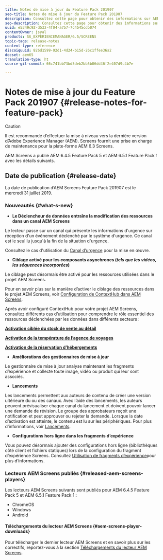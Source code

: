 ```yaml
---
title: Notes de mise à jour du Feature Pack 201907
seo-title: Notes de mise à jour du Feature Pack 201907
description: Consultez cette page pour obtenir des informations sur AEM Screens Feature Pack 201907, publié le mercredi 31 juillet 2019.
seo-description: Consultez cette page pour obtenir des informations sur AEM Screens Feature Pack 201907, publié le mercredi 31 juillet 2019.
uuid: e5349c92-d532-4f04-a757-7c4545cdb074
contentOwner: jsyal
products: SG_EXPERIENCEMANAGER/6.5/SCREENS
topic-tags: release-notes
content-type: reference
discoiquuid: 826d1599-02d1-4d24-b15d-26c1ffee36a2
docset: aem65
translation-type: ht
source-git-commit: 66c741bb73bd5deb2bb5b06dd46f2e407d9c4b7e

---
```



# Notes de mise à jour du Feature Pack 201907 {#release-notes-for-feature-pack}

>[!CAUTION]
>
>Il est recommandé d’effectuer la mise à niveau vers la dernière version d’Adobe Experience Manager (AEM). Screens fournit une prise en charge de maintenance pour la plate-forme AEM 6.3 Screens.

AEM Screens a publié AEM 6.4.5 Feature Pack 5 et AEM 6.5.1 Feature Pack 1 avec les détails suivants.

## Date de publication {#release-date}

La date de publication d’AEM Screens Feature Pack 201907 est le mercredi 31 juillet 2019.

### Nouveautés {#what-s-new}

* **Le Déclencheur de données entraîne la modification des ressources dans un canal AEM Screens**

Le lecteur passe sur un canal qui présente les informations d'urgence sur réception d'un événement déclenché par le système d'urgence. Ce canal est le seul lu jusqu'à la fin de la situation d'urgence.

Consultez le cas d'utilisation du [Canal d’urgence](emergency-channel.md) pour la mise en œuvre.

* **Ciblage activé pour les composants asynchrones (*tels que les vidéos, les séquences incorporées*)**

Le ciblage peut désormais être activé pour les ressources utilisées dans le projet AEM Screens.

Pour en savoir plus sur la manière d’activer le ciblage des ressources dans le projet AEM Screens, voir [Configuration de ContextHub dans AEM Screens](configuring-context-hub.md).

Après avoir configuré ContextHub pour votre projet AEM Screens, consultez différents cas d’utilisation pour comprendre le rôle essentiel des ressources déclenchées par les données dans différents secteurs :

**[Activation ciblée du stock de vente au détail](retail-inventory-activation.md)**

**[Activation de la température de l’agence de voyages](local-temperature-activation.md)**

**[Activation de la réservation d’hébergements](hospitality-reservation-activation.md)**

* **Améliorations des gestionnaires de mise à jour**

Le gestionnaire de mise à jour analyse maintenant les fragments d’expérience et collecte toute image, vidéo ou produit qui leur sont associés.

* **Lancements**

Les lancements permettent aux auteurs de contenu de créer une version ultérieure du ou des canaux. Avec l’aide des lancements, les auteurs peuvent prévisualiser chaque canal du lancement et doivent pouvoir lancer une demande de révision. Le groupe des approbateurs reçoit une notification et peut approuver ou rejeter la demande. Lorsque la date d’activation est atteinte, le contenu est lu sur les périphériques.
Pour plus d’informations, voir [Lancements](launches.md).

* **Configurations hors ligne dans les fragments d’expérience**

Vous pouvez désormais ajouter des configurations hors ligne (bibliothèques côté client et fichiers statiques) lors de la configuration du fragment d’expérience Screens. Consultez [Utilisation de fragments d’expérience](experience-fragments-in-screens.md)pour plus d’informations.

### Lecteurs AEM Screens publiés {#released-aem-screens-players}

Les lecteurs AEM Screens suivants sont publiés pour AEM 6.4.5 Feature Pack 5 et AEM 6.5.1 Feature Pack 1 :

* ChromeOS
* Windows
* Android

#### Téléchargements du lecteur AEM Screens {#aem-screens-player-downloads}

Pour télécharger le dernier lecteur AEM Screens et en savoir plus sur les correctifs, reportez-vous à la section [Téléchargements du lecteur AEM Screens](https://download.macromedia.com/screens/).
